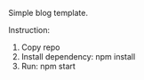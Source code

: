 Simple blog template.

Instruction:
1. Copy repo
2. Install dependency: npm install
3. Run: npm start